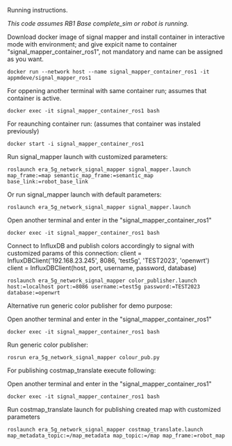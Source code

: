 



Running instructions.

*This code assumes RB1 Base complete_sim or robot is running.*

Download docker image of signal mapper and install container in interactive mode with environment; and give expicit name to container "signal_mapper_container_ros1", not mandatory and name can be assigned as you want.
```
docker run --network host --name signal_mapper_container_ros1 -it appmdeve/signal_mapper_ros1
```

For oppening another terminal with same container run; assumes that container is active.
```
docker exec -it signal_mapper_container_ros1 bash
```

For reaunching container run:   (assumes that container was instaled previously)

```
docker start -i signal_mapper_container_ros1
```

Run signal_mapper launch with customized parameters:

```
roslaunch era_5g_network_signal_mapper signal_mapper.launch map_frame:=map semantic_map_frame:=semantic_map base_link:=robot_base_link
```

Or run signal_mapper launch with default parameters: 
```
roslaunch era_5g_network_signal_mapper signal_mapper.launch
```
Open another terminal and enter in the "signal_mapper_container_ros1"
```
docker exec -it signal_mapper_container_ros1 bash
```

Connect to InfluxDB and publish colors accordingly to signal with customized params of this connection:
client = InfluxDBClient('192.168.23.245', 8086, 'test5g', 'TEST2023', 'openwrt')
client = InfluxDBClient(host, port, username, password, database)

```
roslaunch era_5g_network_signal_mapper color_publisher.launch host:=localhost port:=8086 username:=test5g password:=TEST2023 database:=openwrt
```

Alternative run generic color publisher for demo purpose:

Open another terminal and enter in the "signal_mapper_container_ros1"
```
docker exec -it signal_mapper_container_ros1 bash
```
Run generic color publisher:
```
rosrun era_5g_network_signal_mapper colour_pub.py
```

For publishing costmap_translate execute following:

Open another terminal and enter in the "signal_mapper_container_ros1"
```
docker exec -it signal_mapper_container_ros1 bash
```

Run costmap_translate launch for publishing created map with customized parameters
```
roslaunch era_5g_network_signal_mapper costmap_translate.launch map_metadata_topic:=/map_metadata map_topic:=/map map_frame:=robot_map
```

